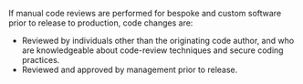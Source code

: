 If manual code reviews are performed for bespoke and custom software prior to release to production, code changes are:

- Reviewed by individuals other than the originating code author, and who are knowledgeable about code-review techniques and secure coding practices.
- Reviewed and approved by management prior to release.